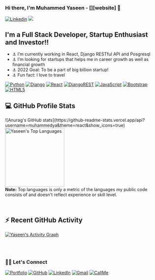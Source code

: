 ### Hi there, I'm Muhammed Yaseen - [][website] 👋 

[![Linkedin](https://img.shields.io/badge/Linkedin-brightgreen)](https://www.linkedin.com/in/muhammedya/)
[![](https://visitcount.itsvg.in/api?id=muhammedya&label=Profile%20Views&color=0&icon=6&pretty=false)](https://visitcount.itsvg.in)

## I'm a Full Stack Developer, Startup Enthusiast and Investor!!

- ⚓ I’m currently working in React, Django RESTful API and Posgresql
- ⚓ I’m looking for startups that helps me in career growth as well as financial growth
- ⚓ 2022 Goal: To be a part of big billion startup!
- ⚓ Fun fact: I love to travel



<!---
muhammedya/muhammedya is a ✨ special ✨ repository because its `README.md` (this file) appears on your GitHub profile.
You can click the Preview link to take a look at your changes.
--->




[![Python](https://img.shields.io/badge/python-3670A0?style=for-the-badge&logo=python&logoColor=ffdd54)](https://www.linkedin.com/in/muhammedya/)
[![Django](https://img.shields.io/badge/django-%23092E20.svg?style=for-the-badge&logo=django&logoColor=white)](https://www.linkedin.com/in/muhammedya/)
[![React](https://img.shields.io/badge/react-%2320232a.svg?style=for-the-badge&logo=react&logoColor=%2361DAFB)](https://www.linkedin.com/in/muhammedya/)
[![DjangoREST](https://img.shields.io/badge/DJANGO-REST-ff1709?style=for-the-badge&logo=django&logoColor=white&color=ff1709&labelColor=gray)](https://www.linkedin.com/in/muhammedya/)
[![JavaScript](https://img.shields.io/badge/javascript-%23323330.svg?style=for-the-badge&logo=javascript&logoColor=%23F7DF1E)](https://www.linkedin.com/in/muhammedya/)
[![Bootstrap](https://img.shields.io/badge/bootstrap-%23563D7C.svg?style=for-the-badge&logo=bootstrap&logoColor=white)](https://www.linkedin.com/in/muhammedya/)
[![HTML5](https://img.shields.io/badge/html5-%23E34F26.svg?style=for-the-badge&logo=html5&logoColor=white)](https://www.linkedin.com/in/muhammedya/)

## 💻 GitHub Profile Stats
 <p>
  ![Anurag's GitHub stats](https://github-readme-stats.vercel.app/api?username=muhammedya&theme=react&show_icons=true)
  <a href="https://github.com/muhammedya/github-readme-stats"><img alt="Yaseen's Top Languages" src="https://github-readme-stats.vercel.app/api/top-langs/?username=muhammedya&langs_count=8&layout=compact&theme=react&hide_border=true&bg_color=1F222E&title_color=F85D7F&icon_color=F8D866" height="192px"/></a>
  <br/>
  <b>Note:</b> Top languages is only a metric of the languages my public code consists of and doesn't reflect experience or skill level.
</p>
<br/>

## ⚡ Recent GitHub Activity
<p>
 <a href="https://github.com/muhammedya/github-readme-activity-graph"><img alt="Yaseen's Activity Graph" src="https://activity-graph.herokuapp.com/graph?username=muhammedya&custom_title=muhammedya's%20Contribution%20Graph&bg_color=1F222E&color=F8D866&line=F85D7F&point=FFFFFF&hide_border=true" /></a>
 <br/>
</p>
<br/>
<br/>

### 🙋‍♀️ Let's Connect
<p align="left">
	<a href="http://muhammedyaseen.pythonanywhere.com/" target="_blank"><img src="https://img.icons8.com/bubbles/50/000000/web.png" alt="Portfolio"/></a>
	<a href="https://github.com/muhammedya/" target="_blank"><img src="https://img.icons8.com/bubbles/50/000000/github.png" alt="GitHub"/></a>
	<a href="https://www.linkedin.com/in/muhammedya/" target="_blank"><img src="https://img.icons8.com/bubbles/50/000000/linkedin.png" alt="LinkedIn"/></a>
	<a href="mailto:muhammedyaseen77@gmail.com" target="_blank"><img src="https://img.icons8.com/bubbles/50/000000/gmail.png" alt="Gmail"/></a>
	<a href="https://api.whatsapp.com/send?phone=9895346046&text=Please%20send%20us%20your%20resume." target="_blank"><img src="https://img.icons8.com/bubbles/50/000000/teacher-phone-call.png" alt="CallMe"/></a>
</p>
